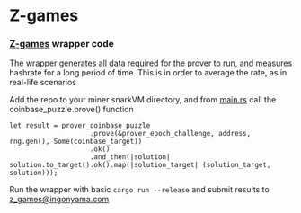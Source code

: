 # Z-games

### [Z-games](https://www.ingonyama.com/zgames-by-ingonyama) wrapper code

The wrapper generates all data required for the prover to run, and measures hashrate for a long period of time. This is in order to average the rate, as in real-life scenarios

Add the repo to your miner snarkVM directory, and from [main.rs](../prover/src/main.rs) call the coinbase_puzzle.prove() function

```
let result = prover_coinbase_puzzle
                    .prove(&prover_epoch_challenge, address, rng.gen(), Some(coinbase_target))
                    .ok()
                    .and_then(|solution| solution.to_target().ok().map(|solution_target| (solution_target, solution)));
```

Run the wrapper with basic `cargo run --release` and submit results to z_games@ingonyama.com
